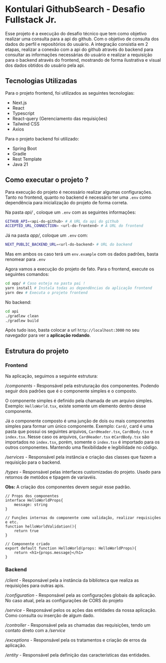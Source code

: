 # Kontulari GithubSearch -  Desafio Fullstack Jr.

Esse projeto é a execução do desafio técnico que tem como objetivo realizar uma consulta para a api do github. Com o objetivo de consulta dos dados do perfil e repositórios do usuário. A integração consistia em 2 etapas, realizar a conexão com a api do github através do backend para consultar as informações necessárias do usuário e realizar a requisição para o backend através do frontend, mostrando de forma ilustrativa e visual dos dados obtidos do usuário pela api.



## Tecnologias Utilizadas

Para o projeto frontend, foi utilizados as seguintes tecnologias:

* Next.js
* React
* Typescript
* React-query (Gerenciamento das requisições)
* Tailwind CSS
* Axios



Para o projeto  backend foi utilizado:

* Spring Boot
* Gradle
* Rest Template
* Java 21



## Como executar o projeto ?

Para execução do projeto é necessário realizar algumas configurações. Tanto no frontend, quanto no backend é necessário ter uma `.env` como dependência para inicialização do projeto de forma correta.

Na pasta *api/* , coloque um `.env` com as seguintes informações:

``````bash
GITHUB_API=<api-do-github> # A URL da api do github
ACCEPTED_URL_CONNECTION= <url-do-frontend> # A URL do frontend
``````

Já na pasta *app/*, coloque um `.env` com:

``````bash
NEXT_PUBLIC_BACKEND_URL=<url-do-backend> # URL do backend 
``````

Mas em ambos os caso terá um `env.example` com os dados padrões, basta renomear para `.env`



Agora vamos a execução do projeto de fato. Para o frontend, execute os seguintes comandos:

``````bash
cd app/ # Caso esteja na pasta pai !
yarn install # Instala todas as dependências da aplicação frontend
yarn dev # Executa o projeto frontend
``````

No backend:

``````bash
cd api
./gradlew clean
./gradlew build
``````



Após tudo isso, basta colocar a url `http://localhost:3000` no seu navegador para ver a **aplicação rodando**.



## Estrutura do projeto

### Frontend

Na aplicação, seguimos a seguinte estrutura:

*/components* - Responsável pela estruturação dos componentes. Podendo seguir dois padrões que é o componente simples e o composto. 

O componente simples é definido pela chamada de um arquivo simples. Exemplo: `HelloWorld.tsx`, existe somente um elemento dentro desse componente.

Já o componente composto é uma junção de dois ou mais componentes simples para formar um único componente. Exemplo: `Card/`, card é uma pasta que possui os seguintes arquivos, `CardHeader.tsx`, `CardBody.tsx` e `index.tsx`. Nesse caso os arquivos, `CardHeader.tsx` e`CardBody.tsx` são importados no `index.tsx`,  porém, somente o `index.tsx` é importado para os outros componentes. Mantendo uma flexibilidade e legibilidade no código.

*/services* - Responsável pela instância e criação das classes que fazem a requisição para o backend.

*/types* - Responsável pelas interfaces customizadas do projeto. Usado para retornos de metódos e tipagem de variavéis.



**Obs:** A criação dos componentes devem seguir esse padrão. 

``````tsx
// Props dos componentes
interface HelloWorldProps{
    message: string
}

// Funções internas do componente como validação, realizar requisições e etc.
function helloWorldValidation(){
    return true
}

// Componente criado
export default function HelloWorld(props: HelloWorldProps){
    return <h1>{props.message}</h1>
}

``````



### Backend

*/client* -  Responsável pela a instância da biblioteca que realiza as requisições para outras apis.

*/configuration* - Responsável pela as configurações globais da aplicação. No caso atual, pela as configurações de CORS do projeto

*/service* - Responsável pelos os ações das entidades da nossa aplicação. Como consulta ou inserção de algum dado.

*/controller* - Responsável pela as chamadas das requisições, tendo um contato direto com a */service*

*/exceptions* - Responsável pela os tratamentos e criação de erros da aplicação. 

*/entity* - Responsável pela definição das características das entidades.




